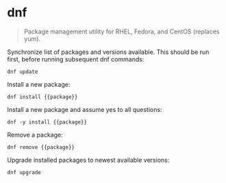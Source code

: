dnf
===

> Package management utility for RHEL, Fedora, and CentOS (replaces yum).

Synchronize list of packages and versions available. This should be run first, before running subsequent dnf commands:

    dnf update

Install a new package:

    dnf install {{package}}

Install a new package and assume yes to all questions:

    dnf -y install {{package}}

Remove a package:

    dnf remove {{package}}

Upgrade installed packages to newest available versions:

    dnf upgrade

